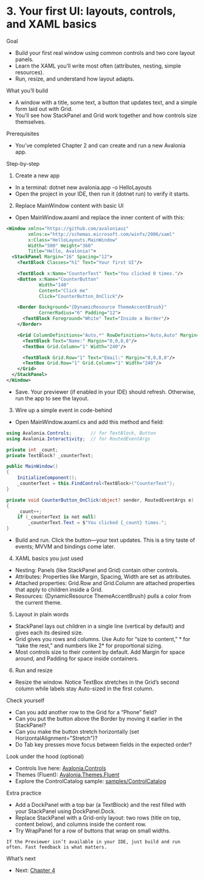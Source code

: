 # 3. Your first UI: layouts, controls, and XAML basics

Goal
- Build your first real window using common controls and two core layout panels.
- Learn the XAML you’ll write most often (attributes, nesting, simple resources).
- Run, resize, and understand how layout adapts.

What you’ll build
- A window with a title, some text, a button that updates text, and a simple form laid out with Grid.
- You’ll see how StackPanel and Grid work together and how controls size themselves.

Prerequisites
- You’ve completed Chapter 2 and can create and run a new Avalonia app.

Step-by-step
1) Create a new app
- In a terminal: dotnet new avalonia.app -o HelloLayouts
- Open the project in your IDE, then run it (dotnet run) to verify it starts.

2) Replace MainWindow content with basic UI
- Open MainWindow.axaml and replace the inner content of <Window> with this:

```xml
<Window xmlns="https://github.com/avaloniaui"
        xmlns:x="http://schemas.microsoft.com/winfx/2006/xaml"
        x:Class="HelloLayouts.MainWindow"
        Width="500" Height="360"
        Title="Hello, Avalonia!">
  <StackPanel Margin="16" Spacing="12">
    <TextBlock Classes="h1" Text="Your first UI"/>

    <TextBlock x:Name="CounterText" Text="You clicked 0 times."/>
    <Button x:Name="CounterButton"
            Width="140"
            Content="Click me"
            Click="CounterButton_OnClick"/>

    <Border Background="{DynamicResource ThemeAccentBrush}"
            CornerRadius="6" Padding="12">
      <TextBlock Foreground="White" Text="Inside a Border"/>
    </Border>

    <Grid ColumnDefinitions="Auto,*" RowDefinitions="Auto,Auto" Margin="0,8,0,0">
      <TextBlock Text="Name:" Margin="0,0,8,8"/>
      <TextBox Grid.Column="1" Width="240"/>

      <TextBlock Grid.Row="1" Text="Email:" Margin="0,0,8,0"/>
      <TextBox Grid.Row="1" Grid.Column="1" Width="240"/>
    </Grid>
  </StackPanel>
</Window>
```

- Save. Your previewer (if enabled in your IDE) should refresh. Otherwise, run the app to see the layout.

3) Wire up a simple event in code-behind
- Open MainWindow.axaml.cs and add this method and field:

```csharp
using Avalonia.Controls;       // for TextBlock, Button
using Avalonia.Interactivity;  // for RoutedEventArgs

private int _count;
private TextBlock? _counterText;

public MainWindow()
{
    InitializeComponent();
    _counterText = this.FindControl<TextBlock>("CounterText");
}

private void CounterButton_OnClick(object? sender, RoutedEventArgs e)
{
    _count++;
    if (_counterText is not null)
        _counterText.Text = $"You clicked {_count} times.";
}
```

- Build and run. Click the button—your text updates. This is a tiny taste of events; MVVM and bindings come later.

4) XAML basics you just used
- Nesting: Panels (like StackPanel and Grid) contain other controls.
- Attributes: Properties like Margin, Spacing, Width are set as attributes.
- Attached properties: Grid.Row and Grid.Column are attached properties that apply to children inside a Grid.
- Resources: {DynamicResource ThemeAccentBrush} pulls a color from the current theme.

5) Layout in plain words
- StackPanel lays out children in a single line (vertical by default) and gives each its desired size.
- Grid gives you rows and columns. Use Auto for “size to content,” * for “take the rest,” and numbers like 2* for proportional sizing.
- Most controls size to their content by default. Add Margin for space around, and Padding for space inside containers.

6) Run and resize
- Resize the window. Notice TextBox stretches in the Grid’s second column while labels stay Auto-sized in the first column.

Check yourself
- Can you add another row to the Grid for a “Phone” field?
- Can you put the button above the Border by moving it earlier in the StackPanel?
- Can you make the button stretch horizontally (set HorizontalAlignment="Stretch")?
- Do Tab key presses move focus between fields in the expected order?

Look under the hood (optional)
- Controls live here: [Avalonia.Controls](https://github.com/AvaloniaUI/Avalonia/tree/master/src/Avalonia.Controls)
- Themes (Fluent): [Avalonia.Themes.Fluent](https://github.com/AvaloniaUI/Avalonia/tree/master/src/Avalonia.Themes.Fluent)
- Explore the ControlCatalog sample: [samples/ControlCatalog](https://github.com/AvaloniaUI/Avalonia/tree/master/samples/ControlCatalog)

Extra practice
- Add a DockPanel with a top bar (a TextBlock) and the rest filled with your StackPanel using DockPanel.Dock.
- Replace StackPanel with a Grid-only layout: two rows (title on top, content below), and columns inside the content row.
- Try WrapPanel for a row of buttons that wrap on small widths.

```tip
If the Previewer isn’t available in your IDE, just build and run often. Fast feedback is what matters.
```

What’s next
- Next: [Chapter 4](Chapter04.md)
